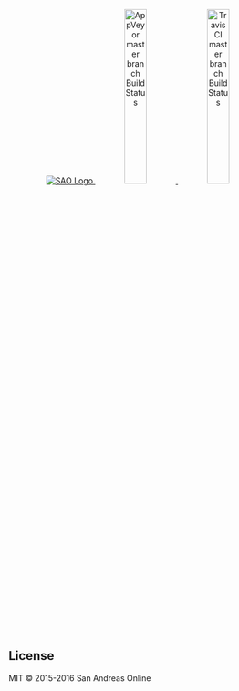 <p align="center">

  <a href="https://github.com/sanandreasonline/sao/">
    <img src="https://cdn.pbrd.co/images/cX4GNpEQn.png" alt="SAO Logo" />
  </a>
  
  <a href="https://ci.appveyor.com/project/sanandreasonline/sao/branch/master">
    <img src="https://img.shields.io/appveyor/ci/sanandreasonline/sao/master.svg?label=Windows:master" width="28%" alt="AppVeyor master branch Build Status" />
  </a>
  
  <a href="https://travis-ci.org/sanandreasonline/sao">
    <img src="https://img.shields.io/travis/sanandreasonline/sao/master.svg?label=Linux:master" width="28%" alt="Travis CI master branch Build Status" />
  </a>
  
</p>

## License

MIT © 2015-2016 San Andreas Online
